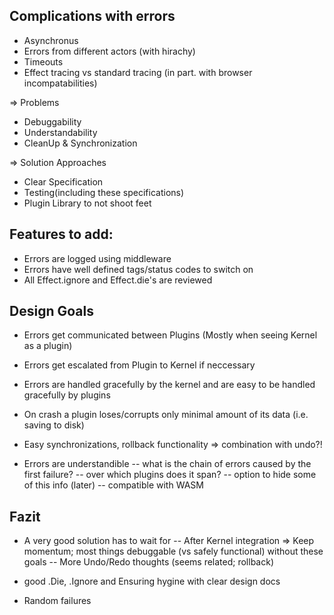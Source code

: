 ## Complications with errors

-   Asynchronus
-   Errors from different actors (with hirachy)
-   Timeouts
-   Effect tracing vs standard tracing (in part. with browser incompatabilities)

=> Problems

-   Debuggability
-   Understandability
-   CleanUp & Synchronization

=> Solution Approaches

-   Clear Specification
-   Testing(including these specifications)
-   Plugin Library to not shoot feet

## Features to add:

-   Errors are logged using middleware
-   Errors have well defined tags/status codes to switch on
-   All Effect.ignore and Effect.die's are reviewed

## Design Goals

-   Errors get communicated between Plugins (Mostly when seeing Kernel as a plugin)
-   Errors get escalated from Plugin to Kernel if neccessary
-   Errors are handled gracefully by the kernel and are easy to be handled gracefully by plugins

-   On crash a plugin loses/corrupts only minimal amount of its data (i.e. saving to disk)
-   Easy synchronizations, rollback functionality => combination with undo?!

-   Errors are understandible
    -- what is the chain of errors caused by the first failure?
    -- over which plugins does it span?
    -- option to hide some of this info (later)
    -- compatible with WASM

## Fazit

-   A very good solution has to wait for
    -- After Kernel integration => Keep momentum; most things debuggable (vs safely functional) without these goals
    -- More Undo/Redo thoughts (seems related; rollback)

-   good .Die, .Ignore and Ensuring hygine with clear design docs

-   Random failures
